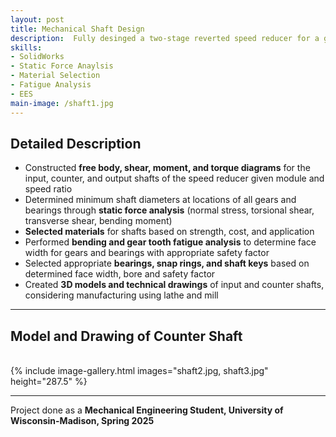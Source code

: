 ```yaml
---
layout: post
title: Mechanical Shaft Design
description:  Fully desinged a two-stage reverted speed reducer for a go-kart.
skills: 
- SolidWorks
- Static Force Anaylsis
- Material Selection
- Fatigue Analysis
- EES
main-image: /shaft1.jpg
---
```

## Detailed Description
- Constructed **free body, shear, moment, and torque diagrams** for the input, counter, and output shafts of the speed reducer given module and speed ratio
- Determined minimum shaft diameters at locations of all gears and bearings through **static force analysis** (normal stress, torsional shear, transverse shear, bending moment)
- **Selected materials** for shafts based on strength, cost, and application
- Performed **bending and gear tooth fatigue analysis** to determine face width for gears and bearings with appropriate safety factor
- Selected appropriate **bearings, snap rings, and shaft keys** based on determined face width, bore and safety factor
- Created **3D models and technical drawings** of input and counter shafts, considering manufacturing using lathe and mill

---

## Model and Drawing of Counter Shaft
<br>
{% include image-gallery.html images="shaft2.jpg, shaft3.jpg" height="287.5" %}
<br>

---

Project done as a **Mechanical Engineering Student, University of Wisconsin-Madison, Spring 2025**
